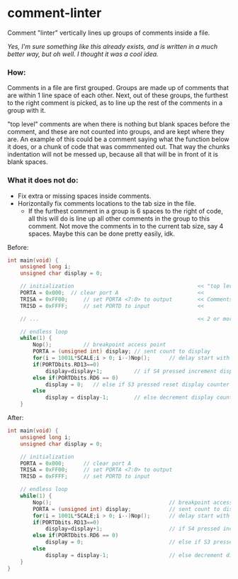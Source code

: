 # comment-linter

Comment "linter" vertically lines up groups of comments inside a file.

_Yes, I'm sure something like this already exists, and is written in a much better way, but oh well. I thought it was a cool idea._

### How:

Comments in a file are first grouped. Groups are made up of comments that are within 1 line space of each other. Next, out of these groups, the furthest to the right comment is picked, as to line up the rest of the comments in a group with it.

"top level" comments are when there is nothing but blank spaces before the comment, and these are not counted into groups, and are kept where they are. An example of this could be a comment saying what the function below it does, or a chunk of code that was commmented out. That way the chunks indentation will not be messed up, because all that will be in front of it is blank spaces.

### What it does not do:

- Fix extra or missing spaces inside comments.
- Horizontally fix comments locations to the tab size in the file.
    - If the furthest comment in a group is 6 spaces to the right of code, all this will do is line up all other comments in the group to this comment. Not move the comments in to the current tab size, say 4 spaces. Maybe this can be done pretty easily, idk.

Before:

```c++
int main(void) {
    unsigned long i;
    unsigned char display = 0;

    // initialization                                       << "top level" comment with all blank spaces does not get grouped
    PORTA = 0x000;  // clear port A                         <<
    TRISA = 0xFF00;     // set PORTA <7:0> to output        << Comments seperated by 0 or 1 line spaces are grouped
    TRISD = 0xFFFF;     // set PORTD to input               <<

    // ...                                                  << 2 or more line spaces split up the groups

    // endless loop
    while(1) {
        Nop();          // breakpoint access point
        PORTA = (unsigned int) display; // sent count to display
        for(i = 1001L*SCALE;i > 0; i--)Nop();      // delay start with 0
        if(PORTDbits.RD13==0)
            display=display+1;          // if S4 pressed increment display counter
        else if(PORTDbits.RD6 == 0)
            display = 0;   // else if S3 pressed reset display counter
        else
            display = display-1;        // else decrement display counter
    }
```

After:

```c++
int main(void) {
    unsigned long i;
    unsigned char display = 0;

    // initialization
    PORTA = 0x000;      // clear port A
    TRISA = 0xFF00;     // set PORTA <7:0> to output
    TRISD = 0xFFFF;     // set PORTD to input

    // endless loop
    while(1) {
        Nop();                                     // breakpoint access point
        PORTA = (unsigned int) display;            // sent count to display
        for(i = 1001L*SCALE;i > 0; i--)Nop();      // delay start with 0
        if(PORTDbits.RD13==0)
            display=display+1;                     // if S4 pressed increment display counter
        else if(PORTDbits.RD6 == 0)
            display = 0;                           // else if S3 pressed reset display counter
        else
            display = display-1;                   // else decrement display counter
    }
}
```
